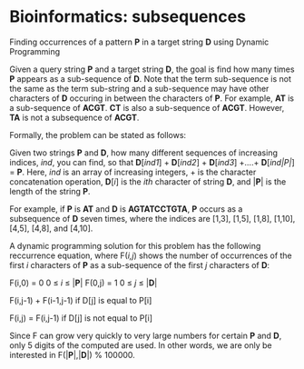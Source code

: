 # Bioinformatics: subsequences
Finding occurrences of a pattern **P** in a target string **D** using Dynamic Programming

Given a query string **P** and a target string **D**, the goal is find how many times **P** appears as a sub-sequence of **D**. Note that the term sub-sequence is not the same as the term sub-string and a sub-sequence may have other characters of **D** occuring in between the characters of **P**. For example, **AT** is a sub-sequence of **ACGT**. **CT** is also a sub-sequence of **ACGT**. However, **TA** is not a subsequence of **ACGT**. 

Formally, the problem can be stated as follows:

Given two strings **P** and **D**, how many different sequences of increasing indices, *ind*, you can find, so that **D**[*ind1*] + **D**[*ind2*] + **D**[*ind3*] +….+ **D**[*ind|P|*] = **P**. Here, *ind* is an array of increasing integers, + is the character concatenation operation, **D**[*i*] is the *ith* character of string **D**, and |**P**| is the length of the string **P**.

For example, if **P** is **AT** and **D** is **AGTATCCTGTA**, **P** occurs as a subsequence of **D** seven times, where the indices are [1,3], [1,5], [1,8], [1,10], [4,5], [4,8], and [4,10].

A dynamic programming solution for this problem has the following reccurrence equation, where F(*i,j*) shows the number of occurrences of the first *i* characters of **P** as a sub-sequence of the first *j* characters of **D**:

F(i,0) = 0 0 ≤ *i* ≤ |**P**|
F(0,j) = 1 0 ≤ *j* ≤ |**D**|

F(i,j-1) + F(i-1,j-1) if D[j] is equal to P[i]

F(i,j) = F(i,j-1) if D[j] is not equal to P[i]

Since F can grow very quickly to very large numbers for certain **P** and **D**, only 5 digits of the computed are used. In other words, we are only be interested in F(|**P**|,|**D**|) % 100000.
